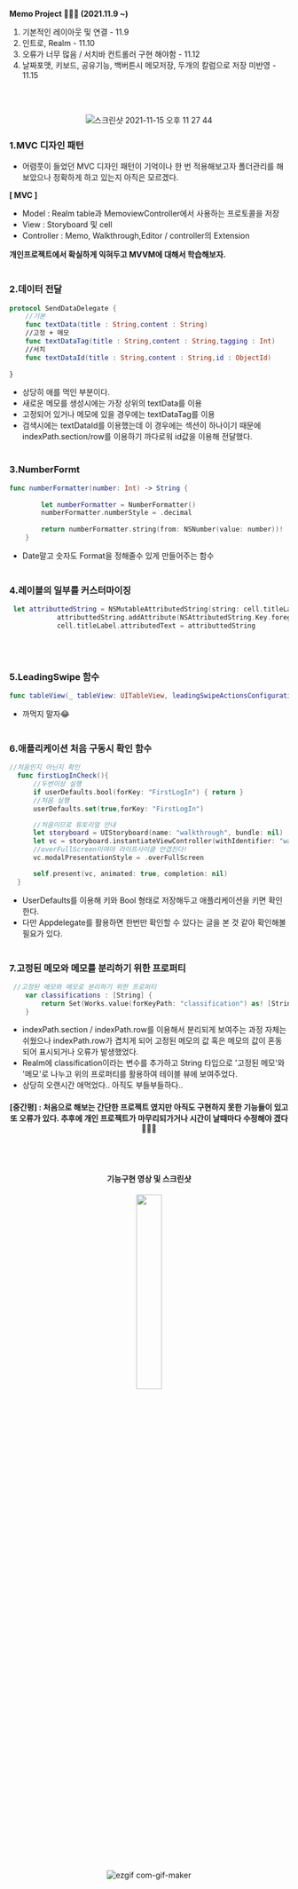 **Memo Project 🏃🏻‍♂ (2021.11.9 ~)**

1. 기본적인 레이아웃 및 연결  - 11.9 
2. 인트로, Realm - 11.10
3. 오류가 너무 많음 / 서치바 컨트롤러 구현 해야함 - 11.12 
4. 날짜포맷, 키보드, 공유기능, 백버튼시 메모저장, 두개의 칼럼으로 저장 미반영 - 11.15

<br></br>

<div align = "center">
  
  ![스크린샷 2021-11-15 오후 11 27 44](https://user-images.githubusercontent.com/53691249/141798699-0383b331-481d-4540-8422-b6fb10269de1.png)
  
</div>

### 1.MVC 디자인 패턴
- 어렴풋이 들었던 MVC 디자인 패턴이 기억이나 한 번 적용해보고자 폴더관리를 해보았으나 정확하게 하고 있는지 아직은 모르겠다.

**[ MVC ]**
- Model : Realm table과 MemoviewController에서 사용하는 프로토콜을 저장
- View : Storyboard 및 cell
- Controller : Memo, Walkthrough,Editor / controller의 Extension

**개인프로젝트에서 확실하게 익혀두고 MVVM에 대해서 학습해보자.**
<br></br>
### 2.데이터 전달

```swift
protocol SendDataDelegate {
    //기본
    func textData(title : String,content : String)
    //고정 + 메모
    func textDataTag(title : String,content : String,tagging : Int)
    //서치
    func textDataId(title : String,content : String,id : ObjectId)
    
}
```
- 상당히 애를 먹인 부분이다. 
- 새로운 메모를 생성시에는 가장 상위의 textData를 이용
- 고정되어 있거나 메모에 있을 경우에는 textDataTag를 이용
- 검색시에는 textDataId를 이용했는데 이 경우에는 섹션이 하나이기 때문에 indexPath.section/row를 이용하기 까다로워 id값을 이용해 전달했다.
<br></br>
### 3.NumberFormt
```swift
func numberFormatter(number: Int) -> String {
        
        let numberFormatter = NumberFormatter()
        numberFormatter.numberStyle = .decimal
        
        return numberFormatter.string(from: NSNumber(value: number))!
    }
```
- Date말고 숫자도 Format을 정해줄수 있게 만들어주는 함수
<br></br>
### 4.레이블의 일부를 커스터마이징
```swift
 let attributtedString = NSMutableAttributedString(string: cell.titleLabel.text!)
            attributtedString.addAttribute(NSAttributedString.Key.foregroundColor, value: UIColor.red, range: (cell.titleLabel.text! as NSString).range(of:"\(searchController.searchBar.text!)"))
            cell.titleLabel.attributedText = attributtedString
```
<br></br>
### 5.LeadingSwipe 함수
```swift
func tableView(_ tableView: UITableView, leadingSwipeActionsConfigurationForRowAt indexPath: IndexPath) -> UISwipeActionsConfiguration? {}
```
- 까먹지 말자😂
<br></br>
### 6.애플리케이션 처음 구동시 확인 함수
```swift
//처음인지 아닌지 확인
  func firstLogInCheck(){
      //두번이상 실행
      if userDefaults.bool(forKey: "FirstLogIn") { return }
      //처음 실행
      userDefaults.set(true,forKey: "FirstLogIn")

      //처음이므로 튜토리얼 안내
      let storyboard = UIStoryboard(name: "walkthrough", bundle: nil)
      let vc = storyboard.instantiateViewController(withIdentifier: "walkthrough") as! WalkthroughViewController
      //overFullScreen이여야 라이프사이클 안겹친다!
      vc.modalPresentationStyle = .overFullScreen

      self.present(vc, animated: true, completion: nil)
  }
```    
- UserDefaults를 이용해 키와 Bool 형태로 저장해두고 애플리케이션을 키면 확인한다.
- 다만 Appdelegate를 활용하면 한번만 확인할 수 있다는 글을 본 것 같아 확인해볼 필요가 있다.
<br></br>
### 7.고정된 메모와 메모를 분리하기 위한 프로퍼티
```swift
 //고정된 메모와 메모로 분리하기 위한 프로퍼티
    var classifications : [String] {
        return Set(Works.value(forKeyPath: "classification") as! [String]).sorted()
    }
```
- indexPath.section / indexPath.row를 이용해서 분리되게 보여주는 과정 자체는 쉬웠으나 indexPath.row가 겹치게 되어 고정된 메모의 값 혹은 메모의 값이 혼동되어 표시되거나 오류가 발생했었다.
- Realm에 classification이라는 변수를 추가하고 String 타입으로 '고정된 메모'와 '메모'로 나누고 위의 프로퍼티를 활용하여 테이블 뷰에 보여주었다.
- 상당히 오랜시간 애먹었다.. 아직도 부들부들하다..

<div align="center">
  
  <h4> [중간평] : 처음으로 해보는 간단한 프로젝트 였지만 아직도 구현하지 못한 기능들이 있고 또 오류가 있다. 추후에 개인 프로젝트가 마무리되가거나 시간이 날때마다 수정해야 겠다🏃🏻‍♂️ </h4>

</div> 
<br></br>
<div align="center">
  
  <h4> 기능구현 영상 및 스크린샷</h4>

</div> 
<div align = "center">
  <img src="https://user-images.githubusercontent.com/53691249/141805876-11c52292-c024-45ee-ae45-fdd1fc62cf3d.png" width="30%" height="30%">
<!--  ![Simulator Screen Shot - iPhone 12 Pro Max - 2021-11-15 at 21 31 25](https://user-images.githubusercontent.com/53691249/141805876-11c52292-c024-45ee-ae45-fdd1fc62cf3d.png){height=300px width=200px} -->
  
</div>
<br></br>
<div align = "center">
  
  ![ezgif com-gif-maker](https://user-images.githubusercontent.com/53691249/141784974-601c45b3-05d0-4d17-90c6-8fde4686fe2a.gif)
  
</div>


